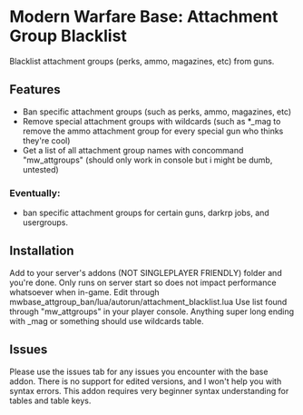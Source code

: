 # Modern Warfare Base: Attachment Group Blacklist
Blacklist attachment groups (perks, ammo, magazines, etc) from guns.

## Features
- Ban specific attachment groups (such as perks, ammo, magazines, etc)
- Remove special attachment groups with wildcards (such as *_mag to remove the ammo attachment group for every special gun who thinks they're cool)
- Get a list of all attachment group names with concommand "mw_attgroups" (should only work in console but i might be dumb, untested)

### Eventually:
- ban specific attachment groups for certain guns, darkrp jobs, and usergroups.

## Installation 
Add to your server's addons (NOT SINGLEPLAYER FRIENDLY) folder and you're done. Only runs on server start so does not impact performance whatsoever when in-game. 
Edit through mwbase_attgroup_ban/lua/autorun/attachment_blacklist.lua
Use list found through "mw_attgroups" in your player console. Anything super long ending with _mag or something should use wildcards table.

## Issues 
Please use the issues tab for any issues you encounter with the base addon. There is no support for edited versions, and I won't help you with syntax errors. This addon requires very beginner syntax understanding for tables and table keys.
